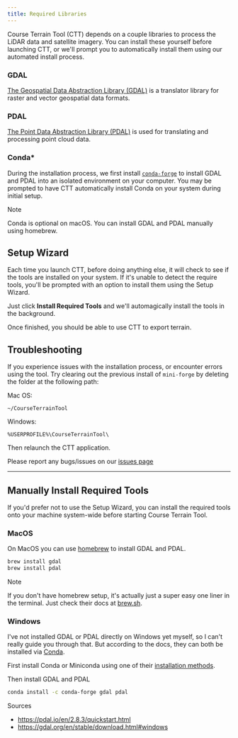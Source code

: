```yaml
---
title: Required Libraries
---
```


Course Terrain Tool (CTT) depends on a couple libraries to process the LiDAR data and satellite imagery. You can install these yourself before launching CTT, or we'll prompt you to automatically install them using our automated install process.


### GDAL

[The Geospatial Data Abstraction Library (GDAL)](https://gdal.org/) is a translator library for raster and vector geospatial data formats.

### PDAL

[The Point Data Abstraction Library (PDAL)](https://pdal.io/) is used for translating and processing point cloud data.

### Conda\*

During the installation process, we first install [`conda-forge`](https://conda-forge.org/download/) to install GDAL and PDAL into an isolated environment on your computer. You may be prompted to have CTT automatically install Conda on your system during initial setup.

> [!NOTE]
> Conda is optional on macOS. You can install GDAL and PDAL manually using homebrew.

## Setup Wizard

Each time you launch CTT, before doing anything else, it will check to see if the tools are installed on your system. If it's unable to detect the require tools, you'll be prompted with an option to install them using the Setup Wizard.

Just click **Install Required Tools** and we'll automagically install the tools in the background.

Once finished, you should be able to use CTT to export terrain.

## Troubleshooting

If you experience issues with the installation process, or encounter errors using the tool. Try clearing out the previous install of `mini-forge` by deleting the folder at the following path:

Mac OS:
```
~/CourseTerrainTool
```

Windows:
```
%USERPROFILE%\CourseTerrainTool\
```

Then relaunch the CTT application.


Please report any bugs/issues on our [issues page](https://github.com/dudewheresmycode/course-terrain-tool/issues/new?title=Bug%20Report:%20)

---
## Manually Install Required Tools

If you'd prefer not to use the Setup Wizard, you can install the required tools onto your machine system-wide before starting Course Terrain Tool.

### MacOS

On MacOS you can use [homebrew](https://brew.sh/) to install GDAL and PDAL.

```bash
brew install gdal
brew install pdal
```

> [!NOTE]
> If you don't have homebrew setup, it's actually just a super easy one liner in the terminal. Just check their docs at [brew.sh](https://brew.sh/).

### Windows

I've not installed GDAL or PDAL directly on Windows yet myself, so I can't really guide you through that. But according to the docs, they can both be installed via [Conda](https://conda.io/projects/conda/en/latest/user-guide/install/windows.html).

First install Conda or Miniconda using one of their [installation methods](https://docs.conda.io/projects/conda/en/latest/user-guide/install/windows.html).

Then install GDAL and PDAL

```bash
conda install -c conda-forge gdal pdal
```


Sources

- https://pdal.io/en/2.8.3/quickstart.html
- https://gdal.org/en/stable/download.html#windows
